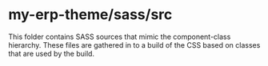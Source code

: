 # my-erp-theme/sass/src

This folder contains SASS sources that mimic the component-class hierarchy. These files
are gathered in to a build of the CSS based on classes that are used by the build.

